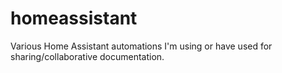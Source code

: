 # homeassistant
Various Home Assistant automations I'm using or have used for sharing/collaborative documentation.

